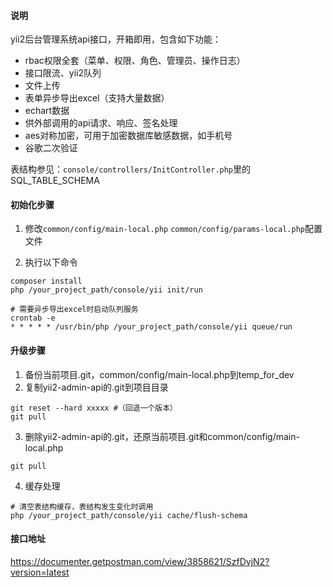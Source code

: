 #### 说明
yii2后台管理系统api接口，开箱即用，包含如下功能：
- rbac权限全套（菜单、权限、角色、管理员、操作日志）
- 接口限流、yii2队列
- 文件上传
- 表单异步导出excel（支持大量数据）
- echart数据
- 供外部调用的api请求、响应、签名处理
- aes对称加密，可用于加密数据库敏感数据，如手机号
- 谷歌二次验证

表结构参见：`console/controllers/InitController.php`里的SQL_TABLE_SCHEMA

#### 初始化步骤

1. 修改`common/config/main-local.php` `common/config/params-local.php`配置文件

2. 执行以下命令
```
composer install
php /your_project_path/console/yii init/run

# 需要异步导出excel时启动队列服务
crontab -e
* * * * * /usr/bin/php /your_project_path/console/yii queue/run
```

#### 升级步骤
1. 备份当前项目.git，common/config/main-local.php到temp_for_dev
2. 复制yii2-admin-api的.git到项目目录
```
git reset --hard xxxxx #（回退一个版本）
git pull
```
3. 删除yii2-admin-api的.git，还原当前项目.git和common/config/main-local.php
```
git pull
```
4. 缓存处理
```
# 清空表结构缓存，表结构发生变化时调用
php /your_project_path/console/yii cache/flush-schema
```

#### 接口地址
https://documenter.getpostman.com/view/3858621/SzfDvjN2?version=latest